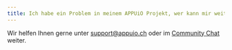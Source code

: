 ```yaml
---
title: Ich habe ein Problem in meinem APPUiO Projekt, wer kann mir weiterhelfen?
---
```


Wir helfen Ihnen gerne unter support@appuio.ch oder im [Community Chat](https://community.appuio.ch/) weiter.
